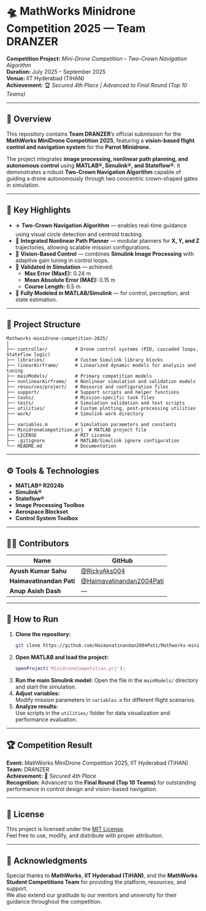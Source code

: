 # 🛸 MathWorks Minidrone Competition 2025 — Team DRANZER

**Competition Project:** *Mini-Drone Competition – Two-Crown Navigation Algorithm*  
**Duration:** July 2025 – September 2025  
**Venue:** IIT Hyderabad (TiHAN)  
**Achievement:** 🏆 *Secured 4th Place | Advanced to Final Round (Top 10 Teams)*  

---

## 🚀 Overview

This repository contains **Team DRANZER**’s official submission for the **MathWorks MiniDrone Competition 2025**, featuring a **vision-based flight control and navigation system** for the **Parrot Minidrone**.  

The project integrates **image processing, nonlinear path planning, and autonomous control** using **MATLAB®, Simulink®, and Stateflow®**. It demonstrates a robust **Two-Crown Navigation Algorithm** capable of guiding a drone autonomously through two concentric crown-shaped gates in simulation.

---

## 🎯 Key Highlights

- ✈️ **Two-Crown Navigation Algorithm** — enables real-time guidance using visual circle detection and centroid tracking.  
- 🔄 **Integrated Nonlinear Path Planner** — modular planners for **X, Y, and Z** trajectories, allowing scalable mission configurations.  
- 🎥 **Vision-Based Control** — combines **Simulink Image Processing** with adaptive gain tuning in control loops.  
- 🧮 **Validated in Simulation** — achieved:
  - **Max Error (MaxE):** 0.24 m  
  - **Mean Absolute Error (MAE):** 0.15 m  
  - **Course Length:** 6.5 m  
- 🧠 **Fully Modeled in MATLAB/Simulink** — for control, perception, and state estimation.

---

## 🧩 Project Structure

```
Mathworks-minidrone-competition-2025/
│
├── controller/          # Drone control systems (PID, cascaded loops, Stateflow logic)
├── libraries/           # Custom Simulink library blocks
├── linearAirframe/      # Linearized dynamic models for analysis and tuning
├── mainModels/          # Primary competition models
├── nonlinearAirframe/   # Nonlinear simulation and validation models
├── resources/project/   # Resource and configuration files
├── support/             # Support scripts and helper functions
├── tasks/               # Mission-specific task files
├── tests/               # Simulation validation and test scripts
├── utilities/           # Custom plotting, post-processing utilities
├── work/                # Simulink work directory
│
├── variables.m          # Simulation parameters and constants
├── MinidroneCompetition.prj  # MATLAB project file
├── LICENSE              # MIT License
├── .gitignore           # MATLAB/Simulink ignore configuration
└── README.md            # Documentation
```

---

## ⚙️ Tools & Technologies

- **MATLAB® R2024b**
- **Simulink®**
- **Stateflow®**
- **Image Processing Toolbox**
- **Aerospace Blockset**
- **Control System Toolbox**

---

## 🧑‍💻 Contributors

| Name | GitHub |
|------|-------|
| **Ayush Kumar Sahu** | [@RickyAks004](https://github.com/RickyAks004) |
| **Haimavatinandan Pati** | [@Haimavatinandan2004Pati](https://github.com/Haimavatinandan2004Pati) 
| **Anup Asish Dash** | — |

---

## 🏁 How to Run

1. **Clone the repository:**
   ```bash
   git clone https://github.com/Haimavatinandan2004Pati/Mathworks-minidrone-competition-2025.git
   ```
2. **Open MATLAB and load the project:**
   ```matlab
   openProject('MinidroneCompetition.prj');
   ```
3. **Run the main Simulink model:**
   Open the file in the `mainModels/` directory and start the simulation.  
4. **Adjust variables:**  
   Modify mission parameters in `variables.m` for different flight scenarios.  
5. **Analyze results:**  
   Use scripts in the `utilities/` folder for data visualization and performance evaluation.

---

## 🏆 Competition Result

**Event:** MathWorks MiniDrone Competition 2025, IIT Hyderabad (TiHAN)  
**Team:** DRANZER  
**Achievement:** 🥇 *Secured 4th Place*  
**Recognition:** Advanced to the **Final Round (Top 10 Teams)** for outstanding performance in control design and vision-based navigation.

---

## 📜 License

This project is licensed under the [MIT License](LICENSE).  
Feel free to use, modify, and distribute with proper attribution.

---

## 🙏 Acknowledgments

Special thanks to **MathWorks**, **IIT Hyderabad (TiHAN)**, and the **MathWorks Student Competitions Team** for providing the platform, resources, and support.  
We also extend our gratitude to our mentors and university for their guidance throughout the competition.
